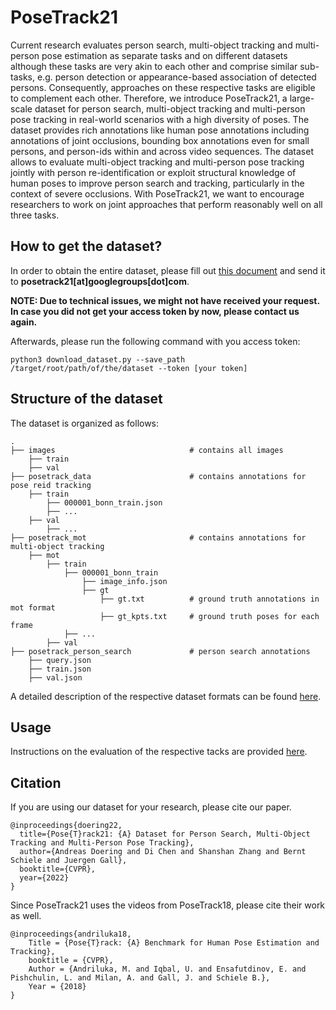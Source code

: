 # PoseTrack21
Current research evaluates person search, multi-object tracking and multi-person pose estimation as separate tasks and on different datasets although these tasks are very akin to each other and comprise similar sub-tasks, e.g. person detection or appearance-based association of detected persons. Consequently, approaches on these respective tasks are eligible to complement each other. Therefore, we introduce PoseTrack21, a large-scale dataset for person search, multi-object tracking and multi-person pose tracking in real-world scenarios with a high diversity of poses. The dataset provides rich annotations like human pose annotations including annotations of joint occlusions, bounding box annotations even for small persons, and person-ids within and across video sequences. The dataset allows to evaluate multi-object tracking and multi-person pose tracking jointly with person re-identification or exploit structural knowledge of human poses to improve person search and tracking, particularly in the context of severe occlusions. With PoseTrack21, we want to encourage researchers to work on joint approaches that perform reasonably well on all three tasks.        

## How to get the dataset?
In order to obtain the entire dataset, please fill out [this document](https://docs.google.com/document/d/1unxTYm2nVH1Qr7iYtgFzkzPbu042c1MLyZUP8Nb7-Fs/edit?usp=sharing) and send it to **posetrack21[at]googlegroups[dot]com**.

**NOTE: Due to technical issues, we might not have received your request. In case you did not get your access token by now, please contact us again.**

Afterwards, please run the following command with you access token:
```
python3 download_dataset.py --save_path /target/root/path/of/the/dataset --token [your token]
```

## Structure of the dataset 
The dataset is organized as follows: 

    .
    ├── images                              # contains all images  
        ├── train
        ├── val
    ├── posetrack_data                      # contains annotations for pose reid tracking
        ├── train
            ├── 000001_bonn_train.json
            ├── ...
        ├── val
            ├── ...
    ├── posetrack_mot                       # contains annotations for multi-object tracking 
        ├── mot
            ├── train
                ├── 000001_bonn_train
                    ├── image_info.json
                    ├── gt
                        ├── gt.txt          # ground truth annotations in mot format
                        ├── gt_kpts.txt     # ground truth poses for each frame
                ├── ...
            ├── val
    ├── posetrack_person_search             # person search annotations
        ├── query.json
        ├── train.json
        ├── val.json

A detailed description of the respective dataset formats can be found [here](doc/dataset_structure.md).

## Usage 
Instructions on the evaluation of the respective tacks are provided [here](eval/README.md).

## Citation 
If you are using our dataset for your research, please cite our paper.
```
@inproceedings{doering22,
  title={Pose{T}rack21: {A} Dataset for Person Search, Multi-Object Tracking and Multi-Person Pose Tracking},
  author={Andreas Doering and Di Chen and Shanshan Zhang and Bernt Schiele and Juergen Gall},
  booktitle={CVPR},
  year={2022}
}
```
Since PoseTrack21 uses the videos from PoseTrack18, please cite their work as well.
```
@inproceedings{andriluka18,
	Title = {Pose{T}rack: {A} Benchmark for Human Pose Estimation and Tracking},
	booktitle = {CVPR},
	Author = {Andriluka, M. and Iqbal, U. and Ensafutdinov, E. and Pishchulin, L. and Milan, A. and Gall, J. and Schiele B.},
	Year = {2018}
}	
```
